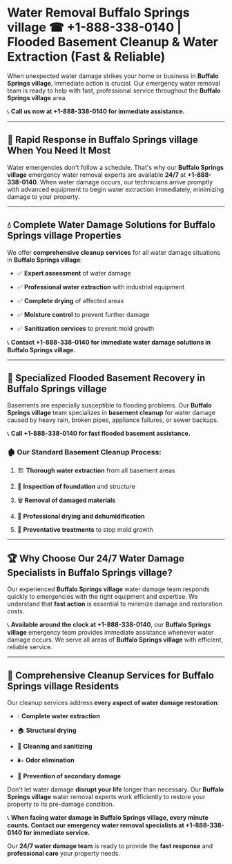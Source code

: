 # Water Removal Buffalo Springs village ☎ +1-888-338-0140 | Flooded Basement Cleanup & Water Extraction (Fast & Reliable)

When unexpected water damage strikes your home or business in **Buffalo Springs village**, immediate action is crucial. Our emergency water removal team is ready to help with fast, professional service throughout the **Buffalo Springs village** area. 

📞 **Call us now at +1-888-338-0140 for immediate assistance.**
---
## 🚀 Rapid Response in Buffalo Springs village When You Need It Most
Water emergencies don't follow a schedule. That's why our **Buffalo Springs village** emergency water removal experts are available **24/7** at **+1-888-338-0140**. When water damage occurs, our technicians arrive promptly with advanced equipment to begin water extraction immediately, minimizing damage to your property.
---
## 💧 Complete Water Damage Solutions for Buffalo Springs village Properties
We offer **comprehensive cleanup services** for all water damage situations in **Buffalo Springs village**:
- ✅ **Expert assessment** of water damage  
- ✅ **Professional water extraction** with industrial equipment  
- ✅ **Complete drying** of affected areas  
- ✅ **Moisture control** to prevent further damage  
- ✅ **Sanitization services** to prevent mold growth  
📞 **Contact +1-888-338-0140 for immediate water damage solutions in Buffalo Springs village.**
---
## 🌊 Specialized Flooded Basement Recovery in Buffalo Springs village
Basements are especially susceptible to flooding problems. Our **Buffalo Springs village** team specializes in **basement cleanup** for water damage caused by heavy rain, broken pipes, appliance failures, or sewer backups. 
📞 **Call +1-888-338-0140 for fast flooded basement assistance.**
### 🏚️ Our Standard Basement Cleanup Process:
1. 🏗️ **Thorough water extraction** from all basement areas  
2. 🔎 **Inspection of foundation** and structure  
3. 🗑️ **Removal of damaged materials**  
4. 💨 **Professional drying and dehumidification**  
5. 🚫 **Preventative treatments** to stop mold growth  
---
## 🏆 Why Choose Our 24/7 Water Damage Specialists in Buffalo Springs village?
Our experienced **Buffalo Springs village** water damage team responds quickly to emergencies with the right equipment and expertise. We understand that **fast action** is essential to minimize damage and restoration costs.
📞 **Available around the clock at +1-888-338-0140**, our **Buffalo Springs village** emergency team provides immediate assistance whenever water damage occurs. We serve all areas of **Buffalo Springs village** with efficient, reliable service.
---
## 🧹 Comprehensive Cleanup Services for Buffalo Springs village Residents
Our cleanup services address **every aspect of water damage restoration**:
- 💧 **Complete water extraction**  
- 🏠 **Structural drying**  
- 🧼 **Cleaning and sanitizing**  
- 🌬️ **Odor elimination**  
- 🚫 **Prevention of secondary damage**  
Don't let water damage **disrupt your life** longer than necessary. Our **Buffalo Springs village** water removal experts work efficiently to restore your property to its pre-damage condition.
📞 **When facing water damage in Buffalo Springs village, every minute counts. Contact our emergency water removal specialists at +1-888-338-0140 for immediate service.**
Our **24/7 water damage team** is ready to provide the **fast response** and **professional care** your property needs.
